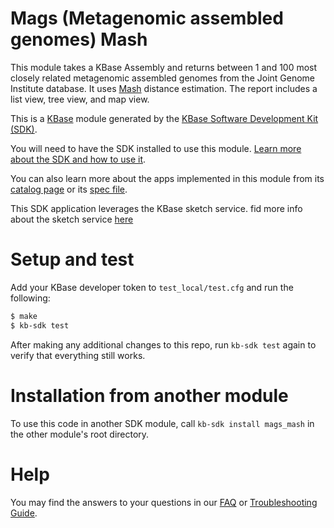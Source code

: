 # Mags (Metagenomic assembled genomes) Mash

This module takes a KBase Assembly and returns between 1 and 100 most closely related metagenomic assembled genomes from the Joint Genome Institute database. It uses [Mash](https://mash.readthedocs.io/en/latest/) distance estimation. The report includes a list view, tree view, and map view.

This is a [KBase](https://kbase.us) module generated by the [KBase Software Development Kit (SDK)](https://github.com/kbase/kb_sdk).

You will need to have the SDK installed to use this module. [Learn more about the SDK and how to use it](https://kbase.github.io/kb_sdk_docs/).

You can also learn more about the apps implemented in this module from its [catalog page](https://narrative.kbase.us/#catalog/modules/mags_mash) or its [spec file]($module_name.spec).

This SDK application leverages the KBase sketch service. fid more info about the sketch service [here](https://www.github.com/kbaseapps/sketch_service)

# Setup and test

Add your KBase developer token to `test_local/test.cfg` and run the following:

```bash
$ make
$ kb-sdk test
```

After making any additional changes to this repo, run `kb-sdk test` again to verify that everything still works.
 

# Installation from another module

To use this code in another SDK module, call `kb-sdk install mags_mash` in the other module's root directory.

# Help

You may find the answers to your questions in our [FAQ](https://kbase.github.io/kb_sdk_docs/references/questions_and_answers.html) or [Troubleshooting Guide](https://kbase.github.io/kb_sdk_docs/references/troubleshooting.html).

